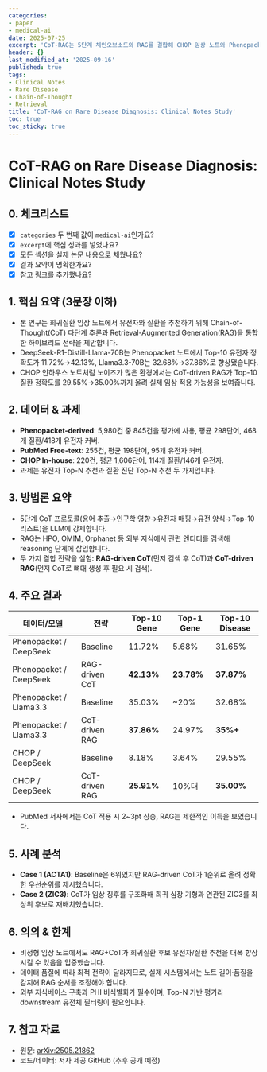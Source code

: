 ```yaml
---
categories:
- paper
- medical-ai
date: 2025-07-25
excerpt: 'CoT-RAG는 5단계 체인오브소드와 RAG를 결합해 CHOP 임상 노트와 Phenopacket, PubMed 서사에서 Top-10 유전자 정확도를 최대 30pt 이상 향상시키고, ACTA1·ZIC3 사례에서 1순위 재배치를 달성합니다.'
header: {}
last_modified_at: '2025-09-16'
published: true
tags:
- Clinical Notes
- Rare Disease
- Chain-of-Thought
- Retrieval
title: 'CoT-RAG on Rare Disease Diagnosis: Clinical Notes Study'
toc: true
toc_sticky: true
---
```

# CoT-RAG on Rare Disease Diagnosis: Clinical Notes Study

## 0. 체크리스트
- [x] `categories` 두 번째 값이 `medical-ai`인가요?
- [x] `excerpt`에 핵심 성과를 넣었나요?
- [x] 모든 섹션을 실제 논문 내용으로 채웠나요?
- [x] 결과 요약이 명확한가요?
- [x] 참고 링크를 추가했나요?

## 1. 핵심 요약 (3문장 이하)
- 본 연구는 희귀질환 임상 노트에서 유전자와 질환을 추천하기 위해 Chain-of-Thought(CoT) 다단계 추론과 Retrieval-Augmented Generation(RAG)을 통합한 하이브리드 전략을 제안합니다.
- DeepSeek-R1-Distill-Llama-70B는 Phenopacket 노트에서 Top-10 유전자 정확도가 11.72%→42.13%, Llama3.3-70B는 32.68%→37.86%로 향상됐습니다.
- CHOP 인하우스 노트처럼 노이즈가 많은 환경에서는 CoT-driven RAG가 Top-10 질환 정확도를 29.55%→35.00%까지 올려 실제 임상 적용 가능성을 보여줍니다.

## 2. 데이터 & 과제
- **Phenopacket-derived**: 5,980건 중 845건을 평가에 사용, 평균 298단어, 468개 질환/418개 유전자 커버.
- **PubMed Free-text**: 255건, 평균 198단어, 95개 유전자 커버.
- **CHOP In-house**: 220건, 평균 1,606단어, 114개 질환/146개 유전자.
- 과제는 유전자 Top-N 추천과 질환 진단 Top-N 추천 두 가지입니다.

## 3. 방법론 요약
- 5단계 CoT 프로토콜(용어 추출→인구학 영향→유전자 매핑→유전 양식→Top-10 리스트)을 LLM에 강제합니다.
- RAG는 HPO, OMIM, Orphanet 등 외부 지식에서 관련 엔티티를 검색해 reasoning 단계에 삽입합니다.
- 두 가지 결합 전략을 실험: **RAG-driven CoT**(먼저 검색 후 CoT)과 **CoT-driven RAG**(먼저 CoT로 뼈대 생성 후 필요 시 검색).

## 4. 주요 결과
| 데이터/모델 | 전략 | Top-10 Gene | Top-1 Gene | Top-10 Disease |
| --- | --- | --- | --- | --- |
| Phenopacket / DeepSeek | Baseline | 11.72% | 5.68% | 31.65% |
| Phenopacket / DeepSeek | RAG-driven CoT | **42.13%** | **23.78%** | **37.87%** |
| Phenopacket / Llama3.3 | Baseline | 35.03% | ~20% | 32.68% |
| Phenopacket / Llama3.3 | CoT-driven RAG | **37.86%** | 24.97% | **35%+** |
| CHOP / DeepSeek | Baseline | 8.18% | 3.64% | 29.55% |
| CHOP / DeepSeek | CoT-driven RAG | **25.91%** | 10%대 | **35.00%** |
- PubMed 서사에서는 CoT 적용 시 2~3pt 상승, RAG는 제한적인 이득을 보였습니다.

## 5. 사례 분석
- **Case 1 (ACTA1)**: Baseline은 6위였지만 RAG-driven CoT가 1순위로 올려 정확한 우선순위를 제시했습니다.
- **Case 2 (ZIC3)**: CoT가 임상 징후를 구조화해 희귀 심장 기형과 연관된 ZIC3를 최상위 후보로 재배치했습니다.

## 6. 의의 & 한계
- 비정형 임상 노트에서도 RAG+CoT가 희귀질환 후보 유전자/질환 추천을 대폭 향상시킬 수 있음을 입증했습니다.
- 데이터 품질에 따라 최적 전략이 달라지므로, 실제 시스템에서는 노트 길이·품질을 감지해 RAG 순서를 조정해야 합니다.
- 외부 지식베이스 구축과 PHI 비식별화가 필수이며, Top-N 기반 평가라 downstream 유전체 필터링이 필요합니다.

## 7. 참고 자료
- 원문: [arXiv:2505.21862](https://arxiv.org/abs/2505.21862)
- 코드/데이터: 저자 제공 GitHub (추후 공개 예정)
